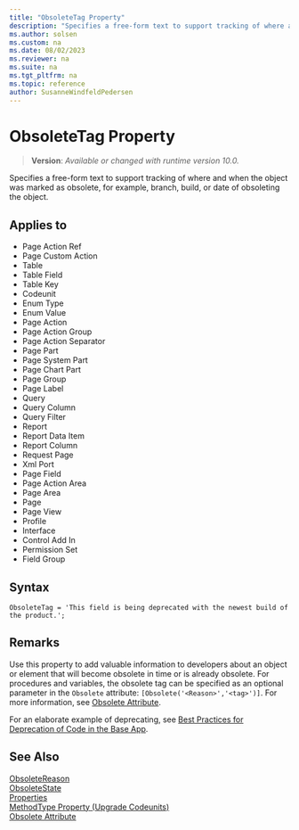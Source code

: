 ```yaml
---
title: "ObsoleteTag Property"
description: "Specifies a free-form text to support tracking of where and when the object was marked as obsolete, for example, branch, build, or date of obsoleting the object."
ms.author: solsen
ms.custom: na
ms.date: 08/02/2023
ms.reviewer: na
ms.suite: na
ms.tgt_pltfrm: na
ms.topic: reference
author: SusanneWindfeldPedersen
---
```

[//]: # (START>DO_NOT_EDIT)
[//]: # (IMPORTANT:Do not edit any of the content between here and the END>DO_NOT_EDIT.)
[//]: # (Any modifications should be made in the .xml files in the ModernDev repo.)
# ObsoleteTag Property
> **Version**: _Available or changed with runtime version 10.0._

Specifies a free-form text to support tracking of where and when the object was marked as obsolete, for example, branch, build, or date of obsoleting the object.

## Applies to
-   Page Action Ref
-   Page Custom Action
-   Table
-   Table Field
-   Table Key
-   Codeunit
-   Enum Type
-   Enum Value
-   Page Action
-   Page Action Group
-   Page Action Separator
-   Page Part
-   Page System Part
-   Page Chart Part
-   Page Group
-   Page Label
-   Query
-   Query Column
-   Query Filter
-   Report
-   Report Data Item
-   Report Column
-   Request Page
-   Xml Port
-   Page Field
-   Page Action Area
-   Page Area
-   Page
-   Page View
-   Profile
-   Interface
-   Control Add In
-   Permission Set
-   Field Group

[//]: # (IMPORTANT: END>DO_NOT_EDIT)


## Syntax

```AL
ObsoleteTag = 'This field is being deprecated with the newest build of the product.';
```

## Remarks

Use this property to add valuable information to developers about an object or element that will become obsolete in time or is already obsolete. For procedures and variables, the obsolete tag can be specified as an optional parameter in the `Obsolete` attribute: `[Obsolete('<Reason>','<tag>')]`. For more information, see [Obsolete Attribute](/dynamics365/business-central/dev-itpro/developer/attributes/devenv-obsolete-attribute).

For an elaborate example of deprecating, see [Best Practices for Deprecation of Code in the Base App](../devenv-deprecation-guidelines.md).

## See Also  

[ObsoleteReason](devenv-obsoletereason-property.md)  
[ObsoleteState](devenv-obsoletestate-property.md)  
[Properties](devenv-properties.md)  
[MethodType Property (Upgrade Codeunits)](../devenv-methodtype-property-upgrade-codeunits.md)  
[Obsolete Attribute](../attributes/devenv-obsolete-attribute.md)